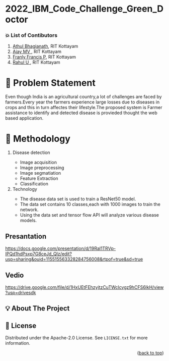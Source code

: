 # 2022_IBM_Code_Challenge_Green_Doctor





### :boom: List of Contibutors
1. <a href =  "https://github.com/AthulBhagianath">Athul Bhagianath</a>, RIT Kottayam
2. <a href =  "">Ajay MV </a>, RIT Kottayam
3. <a href =  "https://github.com/franly1997">Franly Francis P</a>, RIT Kottayam
4. <a href =  "https://github.com/rahul-ulleri">Rahul U </a>, RIT Kottayam


# :rocket: Problem Statement
Even though India is an agricultural country,a lot of challenges are faced by farmers.Every year the farmers experience large losses due to diseases in crops and this in turn affectes their lifestyle.The proposed system is Farmer assistance to identify and detected disease is provieded thought the web based application. 


 # :bust_in_silhouette: Methodology
<ol>
  <li>Disease detection</li>
  <ul>
    <li>Image acquisition </li>
    <li>Image preprocessing</li>
    <li>Image segmatiation</li>
    <li>Feature Extraction</li>
    <li>Classification</li>
  </ul>
 <li>Technology</li>
  <ul>
    <li>The disease data set is used to train a ResNet50 model.</li>
    <li>The data set contains 10 classes,each with 1000 images to train the network.</li>
    <li>Using the data set and tensor flow API will analyze various disease models.</li>
  </ul>
</ol>

## Presantation

https://docs.google.com/presentation/d/19Ral1TRVp-IPQd1hdPsxp7G8ceJd_QIz/edit?usp=sharing&ouid=115515563328284756008&rtpof=true&sd=true

<a href =  "https://docs.google.com/presentation/d/19Ral1TRVp-IPQd1hdPsxp7G8ceJd_QIz/edit?usp=sharing&ouid=115515563328284756008&rtpof=true&sd=true"> </a>

## Vedio

https://drive.google.com/file/d/1HxUEtFEhzyjtzCuTWcIcvgz9hCFS6lkH/view?usp=drivesdk
<a href =  "https://drive.google.com/file/d/1HxUEtFEhzyjtzCuTWcIcvgz9hCFS6lkH/view?usp=drivesdk"> </a>


<!--<details>
  <ol>
    <li><a href="#about-the-project">About The Project</a></li>
    <li><a href="#problem-statement">Problem Statement</a></li>
    <li><a href="#personas-of-the-system">Personas of the System</a>
    <li><a href="#walk-through">Walk-Through</a></li>
    <li><a href="#technologies-used">Technologies Used</a></li>
    <li><a href="#screenshots">Screenshots</a></li>
    <li><a href="#license">License</a></li>
    <li><a href="#contact">Contact</a></li>
    <li><a href="#acknowledgments">Acknowledgments</a></li>
  </ol>
</details>
-->

<!-- ABOUT THE PROJECT -->
## :bulb: About The Project

<!-- LICENSE -->
## :page_facing_up: License 

Distributed under the Apache-2.0  License. See `LICENSE.txt` for more information.

<p align="right">(<a href="#top">back to top</a>)</p>
